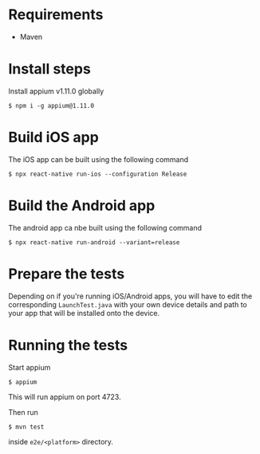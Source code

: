 # Requirements
- Maven

# Install steps

Install appium v1.11.0 globally

```
$ npm i -g appium@1.11.0
```

# Build iOS app

The iOS app can be built using the following command

```
$ npx react-native run-ios --configuration Release
```

# Build the Android app

The android app ca nbe built using the following command

```
$ npx react-native run-android --variant=release
```

# Prepare the tests

Depending on if you're running iOS/Android apps, you will have to edit the corresponding `LaunchTest.java` with your own device details and path to your app that will be installed onto the device.

# Running the tests

Start appium

```
$ appium
```

This will run appium on port 4723.

Then run

```
$ mvn test
```
inside `e2e/<platform>` directory.
